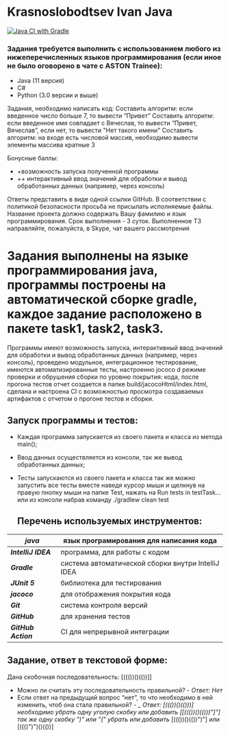 # Krasnoslobodtsev Ivan Java

[![Java CI with Gradle](https://github.com/ivan3035789/KrasnoslobodtsevIvanJava/actions/workflows/gradle-publish.yml/badge.svg)](https://github.com/ivan3035789/KrasnoslobodtsevIvanJava/actions/workflows/gradle-publish.yml)

### Задания требуется выполнить с использованием любого из нижеперечисленных языков программирования (если иное не было оговорено в чате с ASTON Trainee):
* Java (11 версия)
* C#
* Python (3.0 версии и выше)


Задания, необходимо написать код:
Составить алгоритм: если введенное число больше 7, то вывести “Привет”
Составить алгоритм: если введенное имя совпадает с Вячеслав, то вывести “Привет, Вячеслав”, если нет, то вывести "Нет такого имени"
Составить алгоритм: на входе есть числовой массив, необходимо вывести элементы массива кратные 3

Бонусные баллы:
* +возможность запуска полученной программы
* ++ интерактивный ввод значений для обработки и вывод обработанных данных
(например, через консоль)

Ответы представить в виде одной ссылки GitHub.
В соответствии с политикой безопасности просьба не присылать исполняемые файлы.
Название проекта должно содержать Вашу фамилию и язык программирования.
Срок выполнения - 3 суток.
Выполненное ТЗ направляйте, пожалуйста, в Skype, чат вашего рассмотрения

# Задания выполнены на языке программирования java, программы построены на автоматической сборке gradle, каждое задание расположено в пакете task1, task2, task3.
Программы имеют возможность запуска, интерактивный ввод значений для обработки и вывод обработанных данных
(например, через консоль), проведено модульное, интеграционное тестирование, имеются автоматизированные тесты, настроенно jococo d режиме проверки и обрушения сборки по уровню покрытия: кода, после прогона тестов отчет создается в папке build/jacocoHtml/index.html, сделана и настроена CI с возможностью просмотра создаваемых артифактов с отчетом о прогоне тестов и сборки.

## Запуск программы и тестов:
* Каждая программа запускается из своего пакета и класса из метода main();
* Ввод данных осуществляется из консоли, так же вывод обработанных данных;
* Тесты запускаются из своего пакета и класса так же можно запустить все тесты вместе наведя курсор мыши и щелкнув на правую пнопку мыши на папке Test, нажать на Run tests in testTask... или из консоли набрав команду ./gradlew clean test

  ## Перечень используемых инструментов:

**_java_** | язык програмирования для написания кода
 ----------|------------------------------------------------------------------------
**_IntelliJ IDEA_**  | программа, для работы с кодом
**_Gradle_**   | система автоматической сборки внутри IntelliJ IDEA
**_JUnit 5_**   | библиотека для тестирования
**_jacoco_** | для отображения покрытия кода
**_Git_** | система контроля версий
**_GitHub_** | для хранения тестов
**_GitHub Action_** | CI для непрерывной интеграции

## Задание, ответ в текстовой форме:
Дана скобочная последовательность: [((())()(())]]
- Можно ли считать эту последовательность правильной? - *_Ответ: Нет_*
- Если ответ на предыдущий вопрос “нет”, то что необходимо в ней изменить, чтоб она стала правильной? - *_ _Ответ: [((())()(()))] необходимо убрать одну уголую скобку или добавить [[((())()(()))"]"] так же одну скобку ")" или "(" убрать или добавить_* [((())()(())")"] или [((()")")()(())]
